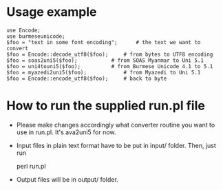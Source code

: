 # Usage example

    use Encode;
    use burmeseunicode;
    $foo = "text in some font encoding";      # the text we want to convert
    $foo = Encode::decode_utf8($foo);     # from bytes to UTF8 encoding
    $foo = soas2uni5($foo);           # from SOAS Myanmar to Uni 5.1
    $foo = uni4touni5($foo);          # from Burmese Unicode 4.1 to 5.1
    $foo = myazedi2uni5($foo);            # from Myazedi to Uni 5.1
    $foo = Encode::encode_utf8($foo);     # back to byte

# How to run the supplied run.pl file 

- Please make changes accordingly what converter routine you want to use in run.pl. It's ava2uni5 for now.
- Input files in plain text format have to be put in input/ folder. Then, just run

    perl run.pl

- Output files will be in output/ folder.


